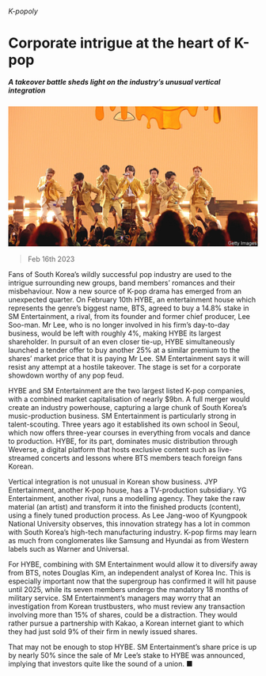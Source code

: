 ###### K-popoly

# Corporate intrigue at the heart of K-pop 

##### A takeover battle sheds light on the industry’s unusual vertical integration 

![image](images/20230218_WBP001.jpg) 

> Feb 16th 2023 

Fans of South Korea’s wildly successful pop industry are used to the intrigue surrounding new groups, band members’ romances and their misbehaviour. Now a new source of K-pop drama has emerged from an unexpected quarter. On February 10th HYBE, an entertainment house which represents the genre’s biggest name, BTS, agreed to buy a 14.8% stake in SM Entertainment, a rival, from its founder and former chief producer, Lee Soo-man. Mr Lee, who is no longer involved in his firm’s day-to-day business, would be left with roughly 4%, making HYBE its largest shareholder. In pursuit of an even closer tie-up, HYBE simultaneously launched a tender offer to buy another 25% at a similar premium to the shares’ market price that it is paying Mr Lee. SM Entertainment says it will resist any attempt at a hostile takeover. The stage is set for a corporate showdown worthy of any pop feud. 

HYBE and SM Entertainment are the two largest listed K-pop companies, with a combined market capitalisation of nearly $9bn. A full merger would create an industry powerhouse, capturing a large chunk of South Korea’s music-production business. SM Entertainment is particularly strong in talent-scouting. Three years ago it established its own school in Seoul, which now offers three-year courses in everything from vocals and dance to production. HYBE, for its part, dominates music distribution through Weverse, a digital platform that hosts exclusive content such as live-streamed concerts and lessons where BTS members teach foreign fans Korean.

Vertical integration is not unusual in Korean show business. JYP Entertainment, another K-pop house, has a TV-production subsidiary. YG Entertainment, another rival, runs a modelling agency. They take the raw material (an artist) and transform it into the finished products (content), using a finely tuned production process. As Lee Jang-woo of Kyungpook National University observes, this innovation strategy has a lot in common with South Korea’s high-tech manufacturing industry. K-pop firms may learn as much from conglomerates like Samsung and Hyundai as from Western labels such as Warner and Universal. 

For HYBE, combining with SM Entertainment would allow it to diversify away from BTS, notes Douglas Kim, an independent analyst of Korea Inc. This is especially important now that the supergroup has confirmed it will hit pause until 2025, while its seven members undergo the mandatory 18 months of military service. SM Entertainment’s managers may worry that an investigation from Korean trustbusters, who must review any transaction involving more than 15% of shares, could be a distraction. They would rather pursue a partnership with Kakao, a Korean internet giant to which they had just sold 9% of their firm in newly issued shares.

That may not be enough to stop HYBE. SM Entertainment’s share price is up by nearly 50% since the sale of Mr Lee’s stake to HYBE was announced, implying that investors quite like the sound of a union. ■


